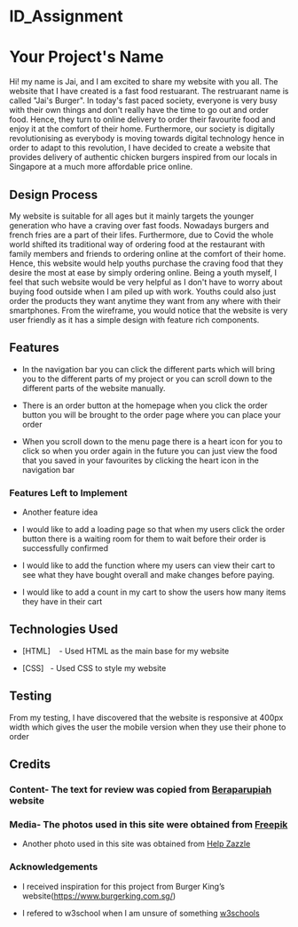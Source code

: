 # ID_Assignment

# Your Project's Name

Hi! my name is Jai, and I am excited to share my website with you all. The website that I have created is a fast food restuarant. The restruarant name is called "Jai's Burger". In today's fast paced society, everyone is very busy with their own things and don't really have the time to go out and order food. Hence, they turn to online delivery to order their favourite food and enjoy it at the comfort of their home. Furthermore, our society is digitally revolutionising as everybody is moving towards digital technology hence in order to adapt to this revolution, I have decided to create a website that provides delivery of authentic chicken burgers inspired from our locals in Singapore at a much more affordable price online.

## Design Process

My website is suitable for all ages but it mainly targets the younger generation who have a craving over fast foods. Nowadays burgers and french fries are a part of their lifes. Furthermore, due to Covid the whole world shifted its traditional way of ordering food at the restaurant with family members and friends to ordering online at the comfort of their home. Hence, this website would help youths purchase the craving food that they desire the most at ease by simply ordering online. Being a youth myself, I feel that such website would be very helpful as I don't have to worry about buying food outside when I am piled up with work. Youths could also just order the products they want anytime they want from any where with their smartphones. From the wireframe, you would notice that the website is very user friendly as it has a simple design with feature rich components.


## Features

- In the navigation bar you can click the different parts which will bring you to the different parts of my project or you can scroll down to the different parts of   the website manually.

- There is an order button at the homepage when you click the order button you will be brought to the order page where you can place your order 

- When you scroll down to the menu page there is a heart icon for you to click so when you order again in the future you can just view the food that you saved in     your favourites by clicking the heart icon in the navigation bar

### Features Left to Implement 

- Another feature idea
- I would like to add a loading page so that when my users click the order button there is a waiting room for them to wait before their order is successfully         confirmed

- I would like to add the function where my users can view their cart to see what they have bought overall and make changes before paying. 

- I would like to add a count in my cart to show the users how many items they have in their cart

## Technologies Used

- [HTML]    - Used HTML as the main base for my website

- [CSS]   - Used CSS to style my website    

## Testing

From my testing, I have discovered that the website is responsive at 400px width which gives the user the mobile version when they use their phone to order 

## Credits

### Content- The text for review was copied from [Beraparupiah](https://beraparupiah.com/ber-30-good-restaurant-review-examples-to-copy-paste) website

### Media- The photos used in this site were obtained from [Freepik](https://img.freepik.com/premium-photo/burger-with-flying-elements_147620-1942.jpg?w=2000")
- Another photo used in this site was obtained from [Help Zazzle](https://help.zazzle.com/hc/article_attachments/360010513393/Logos-01.png)

### Acknowledgements

- I received inspiration for this project from Burger King’s website(https://www.burgerking.com.sg/)

- I refered to w3school when I am unsure of something [w3schools](https://www.w3schools.com/html/default.asp)
